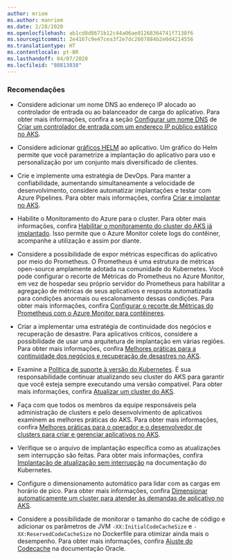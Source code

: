 ```yaml
---
author: mriem
ms.author: manriem
ms.date: 2/28/2020
ms.openlocfilehash: ab1cd8d8671b12c44a06ae01268364741f7138f6
ms.sourcegitcommit: 2e4167c9e47cea3f2e7dc2607884b2e0d4214556
ms.translationtype: HT
ms.contentlocale: pt-BR
ms.lasthandoff: 04/07/2020
ms.locfileid: "80813838"
---
```

### <a name="recommendations"></a>Recomendações

* Considere adicionar um nome DNS ao endereço IP alocado ao controlador de entrada ou ao balanceador de carga do aplicativo. Para obter mais informações, confira a seção [Configurar um nome DNS](/azure/aks/ingress-static-ip#create-an-ingress-controller) de [Criar um controlador de entrada com um endereço IP público estático no AKS](/azure/aks/ingress-static-ip).

* Considere adicionar [gráficos HELM](https://helm.sh/docs/topics/charts/) ao aplicativo. Um gráfico do Helm permite que você parametrize a implantação do aplicativo para uso e personalização por um conjunto mais diversificado de clientes.

* Crie e implemente uma estratégia de DevOps. Para manter a confiabilidade, aumentando simultaneamente a velocidade de desenvolvimento, considere automatizar implantações e testar com Azure Pipelines. Para obter mais informações, confira [Criar e implantar no AKS](/azure/devops/pipelines/ecosystems/kubernetes/aks-template).

* Habilite o Monitoramento do Azure para o cluster. Para obter mais informações, confira [Habilitar o monitoramento do cluster do AKS já implantado](/azure/azure-monitor/insights/container-insights-enable-existing-clusters). Isso permite que o Azure Monitor colete logs do contêiner, acompanhe a utilização e assim por diante.

* Considere a possibilidade de expor métricas específicas do aplicativo por meio do Prometheus. O Prometheus é uma estrutura de métricas open-source amplamente adotada na comunidade do Kubernetes. Você pode configurar o recorte de Métricas do Prometheus no Azure Monitor, em vez de hospedar seu próprio servidor do Prometheus para habilitar a agregação de métricas de seus aplicativos e resposta automatizada para condições anormais ou escalonamento dessas condições. Para obter mais informações, confira [Configurar o recorte de Métricas do Prometheus com o Azure Monitor para contêineres](/azure/azure-monitor/insights/container-insights-prometheus-integration).

* Criar a implementar uma estratégia de continuidade dos negócios e recuperação de desastre. Para aplicativos críticos, considere a possibilidade de usar uma arquitetura de implantação em várias regiões. Para obter mais informações, confira [Melhores práticas para a continuidade dos negócios e recuperação de desastres no AKS](/azure/aks/operator-best-practices-multi-region).

* Examine a [Política de suporte à versão do Kubernetes](/azure/aks/supported-kubernetes-versions#kubernetes-version-support-policy). É sua responsabilidade continuar atualizando seu cluster do AKS para garantir que você esteja sempre executando uma versão compatível. Para obter mais informações, confira [Atualizar um cluster do AKS](/azure/aks/upgrade-cluster).

* Faça com que todos os membros da equipe responsáveis pela administração de clusters e pelo desenvolvimento de aplicativos examinem as melhores práticas do AKS. Para obter mais informações, confira [Melhores práticas para o operador e o desenvolvedor de clusters para criar e gerenciar aplicativos no AKS](/azure/aks/best-practices).

* Verifique se o arquivo de implantação especifica como as atualizações sem interrupção são feitas. Para obter mais informações, confira [Implantação de atualização sem interrupção](https://kubernetes.io/docs/concepts/workloads/controllers/deployment/#rolling-update-deployment) na documentação do Kubernetes.

* Configure o dimensionamento automático para lidar com as cargas em horário de pico. Para obter mais informações, confira [Dimensionar automaticamente um cluster para atender às demandas de aplicativo no AKS](/azure/aks/cluster-autoscaler).

* Considere a possibilidade de monitorar o tamanho do cache de código e adicionar os parâmetros de JVM `-XX:InitialCodeCacheSize` e `-XX:ReservedCodeCacheSize` no Dockerfile para otimizar ainda mais o desempenho. Para obter mais informações, confira [Ajuste do Codecache](https://docs.oracle.com/javase/8/embedded/develop-apps-platforms/codecache.htm) na documentação Oracle.

